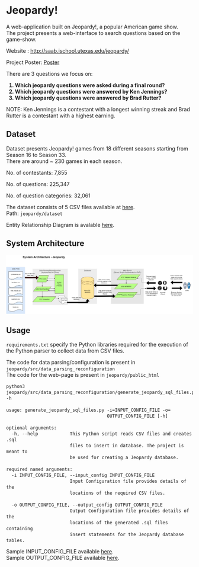 # Jeopardy!

A web-application built on Jeopardy!, a popular American game show.<br/> The project presents a web-interface to search questions based on the game-show.

Website : http://saab.ischool.utexas.edu/jeopardy/

Project Poster: <a href="https://raw.githubusercontent.com/anuparna/jeopardy/master/docs/Poster.pdf">Poster</a>

There are 3 questions we focus on:
<b>
1. Which jeopardy questions were asked during a final round?<br/>
2. Which jeopardy questions were answered by Ken Jennings? <br/>
3. Which jeopardy questions were answered by Brad Rutter?

</b>

NOTE: Ken Jennings is a contestant with a longest winning streak and Brad Rutter is a contestant with a highest earning. 

## Dataset
Dataset presents Jeopardy! games from 18 different seasons starting from Season 16 to Season 33. <br/>
There are around ~ 230 games in each season. <br/>


No. of contestants: 7,855

No. of questions: 225,347

No. of question categories: 32,061


The dataset consists of 5 CSV files available at <a href="https://github.com/anuparna/jeopardy/tree/master/dataset">here</a>.<br/>
Path: ```jeopardy/dataset```

Entity Relationship Diagram is avalable <a href="https://raw.githubusercontent.com/anuparna/jeopardy/master/docs/ER_Diagram.pdf">here</a>.

## System Architecture
![System Architecture](https://raw.githubusercontent.com/anuparna/jeopardy/master/docs/system_architecture.jpg)

## Usage

```requirements.txt``` specify the Python libraries required for the execution of the Python parser to collect data from CSV files.

The code for data parsing/configuration is present in ```jeopardy/src/data_parsing_reconfiguration``` <br/>
The code for the web-page is present in ```jeopardy/public_html```<br/>

```
python3 jeopardy/src/data_parsing_reconfiguration/generate_jeopardy_sql_files.py -h

usage: generate_jeopardy_sql_files.py -i=INPUT_CONFIG_FILE -o=
                                      OUTPUT_CONFIG_FILE [-h]

optional arguments:
  -h, --help            This Python script reads CSV files and creates .sql
                        files to insert in database. The project is meant to
                        be used for creating a Jeopardy database.

required named arguments:
  -i INPUT_CONFIG_FILE, --input_config INPUT_CONFIG_FILE
                        Input Configuration file provides details of the
                        locations of the required CSV files.                        

  -o OUTPUT_CONFIG_FILE, --output_config OUTPUT_CONFIG_FILE
                        Output Configuration file provides details of the
                        locations of the generated .sql files containing
                        insert statements for the Jeopardy database tables.
```
Sample INPUT_CONFIG_FILE available <a href="https://raw.githubusercontent.com/anuparna/jeopardy/master/src/data_parsing_reconfiguration/input_config.ini">here</a>.<br/>
 Sample OUTPUT_CONFIG_FILE available <a href="https://raw.githubusercontent.com/anuparna/jeopardy/master/src/data_parsing_reconfiguration/output_config.ini">here</a>.
